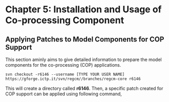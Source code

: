 # Chapter 5: Installation and Usage of Co-processing Component



## Applying Patches to Model Components for COP Support

This section aminly aims to give detailed information to prepare the model components for the co-processing (COP) applications. 

```
svn checkout -r6146 --username [TYPE YOUR USER NAME] https://gforge.ictp.it/svn/regcm//branches/regcm-core r6146
```

This will create a directory called **r6146**. Then, a specific patch created for COP support can be applied using following command,